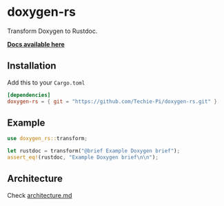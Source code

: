 # doxygen-rs
Transform Doxygen to Rustdoc.

[**Docs available here**](https://techie-pi.github.io/doxygen-rs/doxygen_rs/)

## Installation
Add this to your ``Cargo.toml``
```toml
[dependencies]
doxygen-rs = { git = "https://github.com/Techie-Pi/doxygen-rs.git" }
```

## Example
```rust
use doxygen_rs::transform;

let rustdoc = transform("@brief Example Doxygen brief");
assert_eq!(rustdoc, "Example Doxygen brief\n\n");
```

## Architecture
Check [architecture.md](docs/architecture.md)
